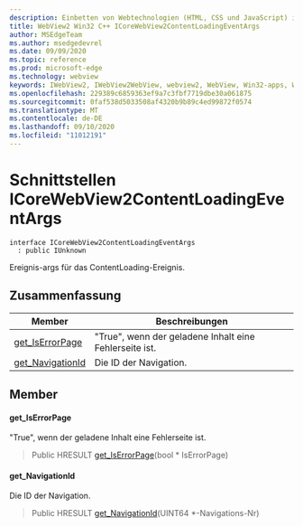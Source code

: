 ```yaml
---
description: Einbetten von Webtechnologien (HTML, CSS und JavaScript) in ihre systemeigenen Anwendungen mit dem Microsoft Edge WebView2-Steuerelement
title: WebView2 Win32 C++ ICoreWebView2ContentLoadingEventArgs
author: MSEdgeTeam
ms.author: msedgedevrel
ms.date: 09/09/2020
ms.topic: reference
ms.prod: microsoft-edge
ms.technology: webview
keywords: IWebView2, IWebView2WebView, webview2, WebView, Win32-apps, Win32, Edge, ICoreWebView2, ICoreWebView2Controller, Browser-Steuerelement, Edge-HTML, ICoreWebView2ContentLoadingEventArgs
ms.openlocfilehash: 229389c6859363ef9a7c3fbf7719dbe30a061875
ms.sourcegitcommit: 0faf538d5033508af4320b9b89c4ed99872f0574
ms.translationtype: MT
ms.contentlocale: de-DE
ms.lasthandoff: 09/10/2020
ms.locfileid: "11012191"
---
```

# Schnittstellen ICoreWebView2ContentLoadingEventArgs 

```
interface ICoreWebView2ContentLoadingEventArgs
  : public IUnknown
```

Ereignis-args für das ContentLoading-Ereignis.

## Zusammenfassung

 Member                        | Beschreibungen
--------------------------------|---------------------------------------------
[get_IsErrorPage](#get_iserrorpage) | "True", wenn der geladene Inhalt eine Fehlerseite ist.
[get_NavigationId](#get_navigationid) | Die ID der Navigation.

## Member

#### get_IsErrorPage 

"True", wenn der geladene Inhalt eine Fehlerseite ist.

> Public HRESULT [get_IsErrorPage](#get_iserrorpage)(bool * IsErrorPage)

#### get_NavigationId 

Die ID der Navigation.

> Public HRESULT [get_NavigationId](#get_navigationid)(UINT64 *-Navigations-Nr)

